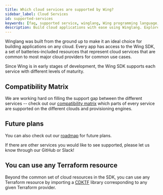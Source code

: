 ```yaml
---
title: Which cloud services are supported by Wing?
sidebar_label: Cloud Services
id: supported-services
keywords: [faq, supported service, winglang, Wing programming language, Wing language, AWS, GCP, Azure, Function, Bucket, Queue, Topic, API]
description: Build cloud applications with ease using Winglang. Explore the compatibility matrix to see supported services across different cloud providers.
---
```


Winglang was built from the ground up to make it an ideal choice for building applications on any cloud. Every app has access to the Wing SDK, a set of batteries-included resources that represent cloud services that are common to most major cloud providers for common use cases.

Since Wing is in early stages of development, the Wing SDK supports each service with different levels of maturity.

## Compatibility Matrix
We are working hard on filling the support gap between the different services -- check out our [compatibility matrix](https://www.winglang.io/docs/standard-library/compatibility-matrix) which parts of every service are supported on the different clouds and provisioning engines.

## Future plans
You can also check out our [roadmap](https://www.winglang.io/contributing/status) for future plans.

If there are other services you would like to see supported, please let us know through our GitHub or Slack!

## You can use any Terraform resource
Beyond the common set of cloud resources in the SDK, you can use any Terraform resource by importing a [CDKTF](https://github.com/hashicorp/terraform-cdk) library corresponding to any given Terraform provider.

